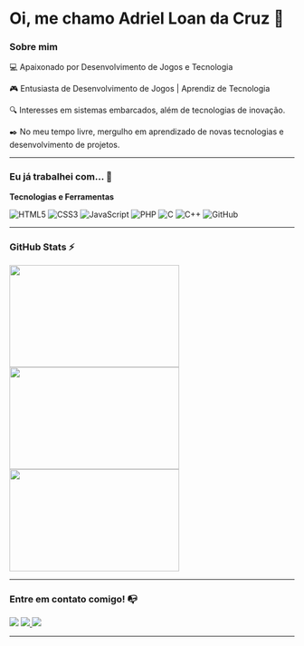 # Oi, me chamo Adriel Loan da Cruz 👋

### Sobre mim

💻 Apaixonado por Desenvolvimento de Jogos e Tecnologia

🎮 Entusiasta de Desenvolvimento de Jogos | Aprendiz de Tecnologia

🔍 Interesses em sistemas embarcados, além de tecnologias de inovação.

✒️ No meu tempo livre, mergulho em aprendizado de novas tecnologias e desenvolvimento de projetos.

---

### Eu já trabalhei com... 🔧

**Tecnologias e Ferramentas**

![HTML5](https://img.shields.io/badge/html5-%23E34F26.svg?style=for-the-badge&logo=html5&logoColor=white)
![CSS3](https://img.shields.io/badge/css3-%231572B6.svg?style=for-the-badge&logo=css3&logoColor=white)
![JavaScript](https://img.shields.io/badge/javascript-%23323330.svg?style=for-the-badge&logo=javascript&logoColor=%23F7DF1E)
![PHP](https://img.shields.io/badge/php-%23777BB4.svg?style=for-the-badge&logo=php&logoColor=white)
![C](https://img.shields.io/badge/c-%2300599C.svg?style=for-the-badge&logo=c&logoColor=white)
![C++](https://img.shields.io/badge/C%2B%2B-00599C?style=for-the-badge&logo=c%2B%2B&logoColor=white)
![GitHub](https://img.shields.io/badge/github-%23121011.svg?style=for-the-badge&logo=github&logoColor=white)

---

### GitHub Stats ⚡

<div>
  <a href="https://github.com/Adriel-16">
    <img height="180em" width="300em" src="https://github-readme-stats.vercel.app/api?username=Adriel-16&theme=material-palenight&show_icons=true&hide_border=true&count_private=true">
    <br>
    <img height="180em" width="300em" src="https://github-readme-streak-stats.herokuapp.com/?user=Adriel-16&theme=material-palenight&hide_border=true"/>
    <br>
    <img height="180em" width="300em" src="https://github-readme-stats.vercel.app/api/top-langs/?username=Adriel-16&theme=material-palenight&show_icons=true&hide_border=true&layout=compact">
  </a>
</div>

---

### Entre em contato comigo! 📭
<div>
  <a href="https://www.linkedin.com/in/adriel-loan-da-cruz-333185333/?trk=opento_sprofile_details" target="_blank"><img src="https://img.shields.io/badge/-LinkedIn-%230077B5?style=for-the-badge&logo=linkedin&logoColor=white" target="_blank"></a>
  <a href="https://www.instagram.com/adri.l.cruz/?next=%2F" target="_blank"><img src="https://img.shields.io/badge/-Instagram-%23E4405F?style=for-the-badge&logo=instagram&logoColor=white)](https://www.instagram.com/adri.l.cruz/">
  <a href="https://mail.google.com/mail/u/0/#inbox" target="_blank"><img src="https://img.shields.io/badge/Gmail-333333?style=for-the-badge&logo=gmail&logoColor=red(mailto:adriel.docabelinho@gmail.com)">
</div>

---